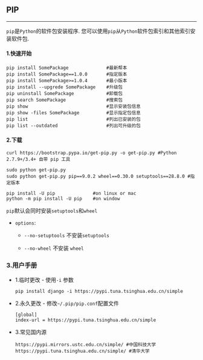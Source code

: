 ## PIP

---

`pip`是`Python`的软件包安装程序. 您可以使用`pip`从`Python`软件包索引和其他索引安装软件包.

#### 1.快速开始

```shell
pip install SomePackage              #最新帮本
pip install SomePackage==1.0.0       #指定版本
pip install SomePackage>=1.0.4       #最小版本
pip install --upgrede SomePackage    #升级包
pip uninstall SomePackage            #卸载包
pip search SomePackage               #搜索包
pip show                             #显示安装包信息
pip show -files SomePackage          #显示指定包信息
pip list                             #列出已安装的包
pip list --outdated                  #列出可升级的包
```

#### 2.下载

  ```shell
curl https://bootstrap.pypa.io/get-pip.py -o get-pip.py #Python 2.7.9+/3.4+ 自带 pip 工具
  
sudo python get-pip.py
sudo python get-pip.py pip==9.0.2 wheel==0.30.0 setuptools==28.8.0 #指定版本

pip install -U pip              #on linux or mac
python -m pip install -U pip    #on window
  ```

`pip`默认会同时安装`setuptools`和`wheel`

- `options`:
    - `--no-setuptools` 不安装`setuptools`

    - `--no-wheel` 不安装 `wheel`

### 3.用户手册

- 1.临时更改 - 使用`-i` 参数

  ```shell
  pip install django -i https://pypi.tuna.tsinghua.edu.cn/simple
  ```

- 2.永久更改 - 修改`~/.pip/pip.conf`配置文件

  ```shell 
  [global]
  index-url = https://pypi.tuna.tsinghua.edu.cn/simple
  ```

- 3.常见国内源

  ```shell
  https://pypi.mirrors.ustc.edu.cn/simple/ #中国科技大学
  https://pypi.tuna.tsinghua.edu.cn/simple/ #清华大学
  ```
